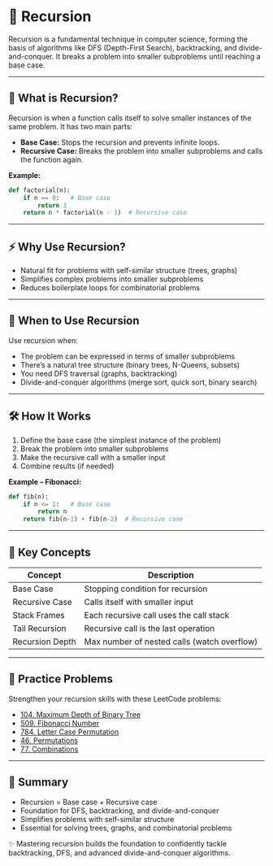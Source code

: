 # 🌲 Recursion

Recursion is a fundamental technique in computer science, forming the basis of algorithms like DFS (Depth-First Search), backtracking, and divide-and-conquer. It breaks a problem into smaller subproblems until reaching a base case.

---

## 📌 What is Recursion?

Recursion is when a function calls itself to solve smaller instances of the same problem. It has two main parts:

- **Base Case:** Stops the recursion and prevents infinite loops.
- **Recursive Case:** Breaks the problem into smaller subproblems and calls the function again.

**Example:**

```python
def factorial(n):
    if n == 0:   # Base case
        return 1
    return n * factorial(n - 1)  # Recursive case
```

---

## ⚡ Why Use Recursion?

- Natural fit for problems with self-similar structure (trees, graphs)
- Simplifies complex problems into smaller subproblems
- Reduces boilerplate loops for combinatorial problems

---

## 🎯 When to Use Recursion

Use recursion when:

- The problem can be expressed in terms of smaller subproblems
- There’s a natural tree structure (binary trees, N-Queens, subsets)
- You need DFS traversal (graphs, backtracking)
- Divide-and-conquer algorithms (merge sort, quick sort, binary search)

---

## 🛠️ How It Works

1. Define the base case (the simplest instance of the problem)
2. Break the problem into smaller subproblems
3. Make the recursive call with a smaller input
4. Combine results (if needed)

**Example – Fibonacci:**

```python
def fib(n):
    if n <= 1:   # Base case
        return n
    return fib(n-1) + fib(n-2)  # Recursive case
```

---

## 🧠 Key Concepts

| Concept         | Description                                 |
|-----------------|---------------------------------------------|
| Base Case       | Stopping condition for recursion            |
| Recursive Case  | Calls itself with smaller input             |
| Stack Frames    | Each recursive call uses the call stack     |
| Tail Recursion  | Recursive call is the last operation        |
| Recursion Depth | Max number of nested calls (watch overflow) |

---

## 🧩 Practice Problems

Strengthen your recursion skills with these LeetCode problems:

- [104. Maximum Depth of Binary Tree](https://leetcode.com/problems/maximum-depth-of-binary-tree/)
- [509. Fibonacci Number](https://leetcode.com/problems/fibonacci-number/)
- [784. Letter Case Permutation](https://leetcode.com/problems/letter-case-permutation/)
- [46. Permutations](https://leetcode.com/problems/permutations/)
- [77. Combinations](https://leetcode.com/problems/combinations/)

---

## 📘 Summary

- Recursion = Base case + Recursive case
- Foundation for DFS, backtracking, and divide-and-conquer
- Simplifies problems with self-similar structure
- Essential for solving trees, graphs, and combinatorial problems

✨ Mastering recursion builds the foundation to confidently tackle backtracking, DFS, and advanced divide-and-conquer algorithms.